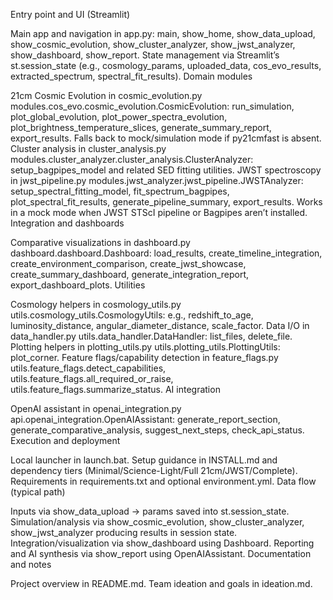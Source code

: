 Entry point and UI (Streamlit)

Main app and navigation in app.py: main, show_home, show_data_upload, show_cosmic_evolution, show_cluster_analyzer, show_jwst_analyzer, show_dashboard, show_report.
State management via Streamlit’s st.session_state (e.g., cosmology_params, uploaded_data, cos_evo_results, extracted_spectrum, spectral_fit_results).
Domain modules

21cm Cosmic Evolution in cosmic_evolution.py
modules.cos_evo.cosmic_evolution.CosmicEvolution: run_simulation, plot_global_evolution, plot_power_spectra_evolution, plot_brightness_temperature_slices, generate_summary_report, export_results.
Falls back to mock/simulation mode if py21cmfast is absent.
Cluster analysis in cluster_analysis.py
modules.cluster_analyzer.cluster_analysis.ClusterAnalyzer: setup_bagpipes_model and related SED fitting utilities.
JWST spectroscopy in jwst_pipeline.py
modules.jwst_analyzer.jwst_pipeline.JWSTAnalyzer: setup_spectral_fitting_model, fit_spectrum_bagpipes, plot_spectral_fit_results, generate_pipeline_summary, export_results.
Works in a mock mode when JWST STScI pipeline or Bagpipes aren’t installed.
Integration and dashboards

Comparative visualizations in dashboard.py
dashboard.dashboard.Dashboard: load_results, create_timeline_integration, create_environment_comparison, create_jwst_showcase, create_summary_dashboard, generate_integration_report, export_dashboard_plots.
Utilities

Cosmology helpers in cosmology_utils.py
utils.cosmology_utils.CosmologyUtils: e.g., redshift_to_age, luminosity_distance, angular_diameter_distance, scale_factor.
Data I/O in data_handler.py
utils.data_handler.DataHandler: list_files, delete_file.
Plotting helpers in plotting_utils.py
utils.plotting_utils.PlottingUtils: plot_corner.
Feature flags/capability detection in feature_flags.py
utils.feature_flags.detect_capabilities, utils.feature_flags.all_required_or_raise, utils.feature_flags.summarize_status.
AI integration

OpenAI assistant in openai_integration.py
api.openai_integration.OpenAIAssistant: generate_report_section, generate_comparative_analysis, suggest_next_steps, check_api_status.
Execution and deployment

Local launcher in launch.bat.
Setup guidance in INSTALL.md and dependency tiers (Minimal/Science-Light/Full 21cm/JWST/Complete).
Requirements in requirements.txt and optional environment.yml.
Data flow (typical path)

Inputs via show_data_upload → params saved into st.session_state.
Simulation/analysis via show_cosmic_evolution, show_cluster_analyzer, show_jwst_analyzer producing results in session state.
Integration/visualization via show_dashboard using Dashboard.
Reporting and AI synthesis via show_report using OpenAIAssistant.
Documentation and notes

Project overview in README.md.
Team ideation and goals in ideation.md.
